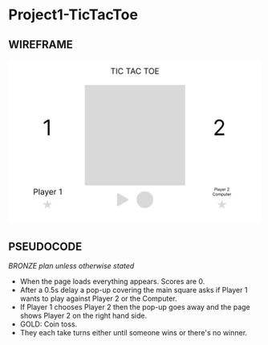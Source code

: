 # Project1-TicTacToe

## WIREFRAME

![My Wireframe](wireframe.jpg)

## PSEUDOCODE
*BRONZE plan unless otherwise stated*
- When the page loads everything appears. Scores are 0.
- After a 0.5s delay a pop-up covering the main square asks if Player 1 wants 
  to play against Player 2 or the Computer.
- If Player 1 chooses Player 2 then the pop-up goes away and the page shows Player 2 
  on the right hand side.
- GOLD: Coin toss.
- They each take turns either until someone wins or there's no winner.
